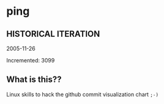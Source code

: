 # ping

## HISTORICAL ITERATION
2005-11-26

Incremented: 3099

## What is this?? 
Linux skills to hack the github commit visualization chart `;-)`
